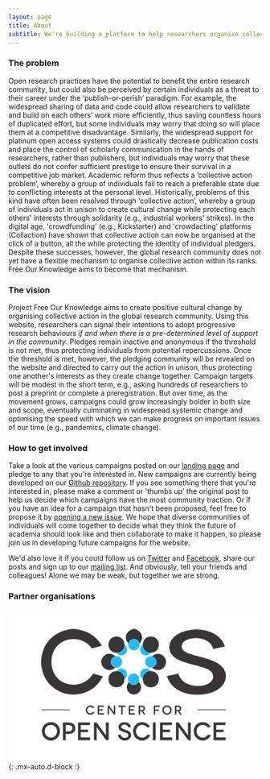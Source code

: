 ```yaml
---
layout: page
title: About
subtitle: We're building a platform to help researchers organise collective action in support of open and reproducible research practices
---
```


### The problem
Open research practices have the potential to benefit the entire research community, but could also be perceived by certain individuals as a threat to their career under the ‘publish-or-perish’ paradigm. For example, the widespread sharing of data and code could allow researchers to validate and build on each others’ work more efficiently, thus saving countless hours of duplicated effort, but some individuals may worry that doing so will place them at a competitive disadvantage. Similarly, the widespread support for platinum open access systems could drastically decrease publication costs and place the control of scholarly communication in the hands of researchers, rather than publishers, but individuals may worry that these outlets do not confer sufficient prestige to ensure their survival in a competitive job market. Academic reform thus reflects a ‘collective action problem’, whereby a group of individuals fail to reach a preferable state due to conflicting interests at the personal level. Historically, problems of this kind have often been resolved through ‘collective action’, whereby a group of individuals act in unison to create cultural change while protecting each others' interests through solidarity (e.g., industrial workers' strikes). In the digital age, 'crowdfunding' (e.g., Kickstarter) and 'crowdacting' platforms (Collaction) have shown that collective action can now be organised at the click of a button, all the while protecting the identity of individual pledgers. Despite these successes, however, the global research community does not yet have a flexible mechanism to organise collective action within its ranks. Free Our Knowledge aims to become that mechanism.

### The vision
Project Free Our Knowledge aims to create positive cultural change by organising collective action in the global research community. Using this website, researchers can signal their intentions to adopt progressive research behaviours *if and when there is a pre-determined level of support in the community*. Pledges remain inactive and anonymous if the threshold is not met, thus protecting individuals from potential repercussions. Once the threshold is met, however, the pledging community will be revealed on the website and directed to carry out the action in unison, thus protecting one another's interests as they create change together. Campaign targets will be modest in the short term, e.g., asking hundreds of researchers to post a preprint or complete a preregistration. But over time, as the movement grows, campaigns could grow increasingly bolder in both size and scope, eventually culminating in widespread systemic change and optimising the speed with which we can make progress on important issues of our time (e.g., pandemics, climate change).

### How to get involved
Take a look at the various campaigns posted on our [landing page](https://freeourknowledge.org/) and pledge to any that you're interested in. New campaigns are currently being developed on our [Github repository](https://github.com/FreeOurKnowledge/community/issues). If you see something there that you're interested in, please make a comment or 'thumbs up' the original post to help us decide which campaigns have the most community traction. Or if you have an idea for a campaign that hasn't been proposed, feel free to propose it by [opening a new issue](https://github.com/FreeOurKnowledge/community/issues/new/choose). We hope that diverse communities of individuals will come together to decide what they think the future of academia should look like and then collaborate to make it happen, so please join us in developing future campaigns for the website.

We'd also love it if you could follow us on [Twitter](https://twitter.com/projectFOK) and [Facebook](https://www.facebook.com/projectFOK), share our posts and sign up to our [mailing list](http://eepurl.com/dFVBVz). And obviously, tell your friends and colleagues! Alone we may be weak, but together we are strong.

### Partner organisations
![COS](assets/img/cos.png){: .mx-auto.d-block :}
